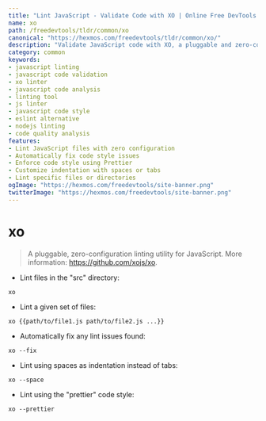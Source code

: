 ```yaml
---
title: "Lint JavaScript - Validate Code with XO | Online Free DevTools by Hexmos"
name: xo
path: /freedevtools/tldr/common/xo
canonical: "https://hexmos.com/freedevtools/tldr/common/xo/"
description: "Validate JavaScript code with XO, a pluggable and zero-configuration linter. Improve code quality and find errors easily. Free online tool, no registration required."
category: common
keywords:
- javascript linting
- javascript code validation
- xo linter
- javascript code analysis
- linting tool
- js linter
- javascript code style
- eslint alternative
- nodejs linting
- code quality analysis
features:
- Lint JavaScript files with zero configuration
- Automatically fix code style issues
- Enforce code style using Prettier
- Customize indentation with spaces or tabs
- Lint specific files or directories
ogImage: "https://hexmos.com/freedevtools/site-banner.png"
twitterImage: "https://hexmos.com/freedevtools/site-banner.png"
---
```


# xo

> A pluggable, zero-configuration linting utility for JavaScript.
> More information: <https://github.com/xojs/xo>.

- Lint files in the "src" directory:

`xo`

- Lint a given set of files:

`xo {{path/to/file1.js path/to/file2.js ...}}`

- Automatically fix any lint issues found:

`xo --fix`

- Lint using spaces as indentation instead of tabs:

`xo --space`

- Lint using the "prettier" code style:

`xo --prettier`
